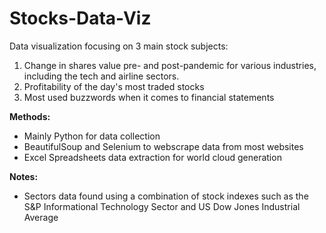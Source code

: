# Stocks-Data-Viz
Data visualization focusing on 3 main stock subjects:
1. Change in shares value pre- and post-pandemic for various industries, including the tech and airline sectors.
2. Profitability of the day's most traded stocks
3. Most used buzzwords when it comes to financial statements

**Methods:**
 - Mainly Python for data collection
 - BeautifulSoup and Selenium to webscrape data from most websites
 - Excel Spreadsheets data extraction for world cloud generation

**Notes:**
 - Sectors data found using a combination of stock indexes such as the S&P Informational Technology Sector and US Dow Jones Industrial Average
